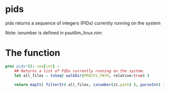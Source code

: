 # pids

pids returns a sequence of integers (PIDs) currently running on the system

Note: isnumber is defined in psutilim_linux.nim

# The function
```nim
proc pids*(): seq[int] =
    ## Returns a list of PIDs currently running on the system.
    let all_files = toSeq( walkDir(PROCFS_PATH, relative=true) )

    return mapIt( filterIt( all_files, isnumber(it.path) ), parseInt( it.path ) )

```